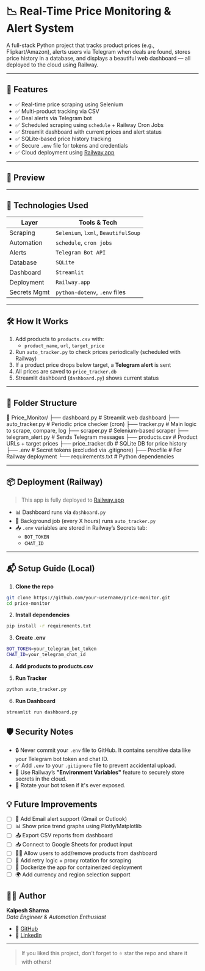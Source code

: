 # 📉 Real-Time Price Monitoring & Alert System

A full-stack Python project that tracks product prices (e.g., Flipkart/Amazon), alerts users via Telegram when deals are found, stores price history in a database, and displays a beautiful web dashboard — all deployed to the cloud using Railway.

---

## 🚀 Features

- ✅ Real-time price scraping using Selenium
- ✅ Multi-product tracking via CSV
- ✅ Deal alerts via Telegram bot
- ✅ Scheduled scraping using `schedule` + Railway Cron Jobs
- ✅ Streamlit dashboard with current prices and alert status
- ✅ SQLite-based price history tracking
- ✅ Secure `.env` file for tokens and credentials
- ✅ Cloud deployment using [Railway.app](https://railway.app)

---

## 📸 Preview

<!-- Optional: Add screenshot of your dashboard -->
<!-- ![Dashboard Preview](https://your-screenshot-url.png) -->

---

## 🔧 Technologies Used

| Layer        | Tools & Tech                        |
|--------------|-------------------------------------|
| Scraping     | `Selenium`, `lxml`, `BeautifulSoup` |
| Automation   | `schedule`, `cron jobs`             |
| Alerts       | `Telegram Bot API`                  |
| Database     | `SQLite`                            |
| Dashboard    | `Streamlit`                         |
| Deployment   | `Railway.app`                       |
| Secrets Mgmt | `python-dotenv`, `.env` files       |

---

## 🛠️ How It Works

1. Add products to `products.csv` with:
   - `product_name`, `url`, `target_price`
2. Run `auto_tracker.py` to check prices periodically (scheduled with Railway)
3. If a product price drops below target, a **Telegram alert** is sent
4. All prices are saved to `price_tracker.db`
5. Streamlit dashboard (`dashboard.py`) shows current status

---

## 📁 Folder Structure

📁 Price_Monitor/
├── dashboard.py # Streamlit web dashboard
├── auto_tracker.py # Periodic price checker (cron)
├── tracker.py # Main logic to scrape, compare, log
├── scraper.py # Selenium-based scraper
├── telegram_alert.py # Sends Telegram messages
├── products.csv # Product URLs + target prices
├── price_tracker.db # SQLite DB for price history
├── .env # Secret tokens (excluded via .gitignore)
├── Procfile # For Railway deployment
└── requirements.txt # Python dependencies


---

## 📦 Deployment (Railway)

> This app is fully deployed to [Railway.app](https://railway.app)

- 📊 Dashboard runs via `dashboard.py`
- 🔁 Background job (every X hours) runs `auto_tracker.py`
- 📥 `.env` variables are stored in Railway’s Secrets tab:
  - `BOT_TOKEN`
  - `CHAT_ID`

---

## 📬 Setup Guide (Local)

1. **Clone the repo**
```bash
git clone https://github.com/your-username/price-monitor.git
cd price-monitor
```

2. **Install dependencies** 
```bash
pip install -r requirements.txt
```
3. **Create .env**
```bash
BOT_TOKEN=your_telegram_bot_token
CHAT_ID=your_telegram_chat_id
```
4. **Add products to products.csv**

5. **Run Tracker**
```bash
python auto_tracker.py
```
6. **Run Dashboard**
```bash
streamlit run dashboard.py
```
## 🛡️ Security Notes

- 🔒 Never commit your `.env` file to GitHub. It contains sensitive data like your Telegram bot token and chat ID.
- ✅ Add `.env` to your `.gitignore` file to prevent accidental upload.
- 🔑 Use Railway’s **"Environment Variables"** feature to securely store secrets in the cloud.
- 🧪 Rotate your bot token if it's ever exposed.

## 💡 Future Improvements

- [ ] 📧 Add Email alert support (Gmail or Outlook)
- [ ] 📊 Show price trend graphs using Plotly/Matplotlib
- [ ] 📤 Export CSV reports from dashboard
- [ ] 📥 Connect to Google Sheets for product input
- [ ] 🧑‍💻 Allow users to add/remove products from dashboard
- [ ] 🔁 Add retry logic + proxy rotation for scraping
- [ ] 🐳 Dockerize the app for containerized deployment
- [ ] 🌍 Add currency and region selection support

## 👨‍💻 Author

**Kalpesh Sharma**  
_Data Engineer & Automation Enthusiast_

- 🔗 [GitHub](https://github.com/Kalpesh1Sharma)
- 🔗 [LinkedIn](https://www.linkedin.com/in/KalpeshSharma862/)

---

> If you liked this project, don’t forget to ⭐ star the repo and share it with others!

